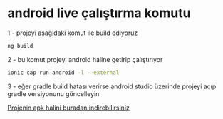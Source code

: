 
# android live çalıştırma komutu

1 - projeyi aşağıdaki komut ile build ediyoruz
```bash
ng build
```

2 - bu komut projeyi android haline getirip çalıştırıyor
```bash
ionic cap run android -l --external 
```

3 - eğer gradle build hatası verirse android studio üzerinde projeyi açıp gradle versiyonunu güncelleyin


[Projenin apk halini buradan indirebilirsiniz](https://s2.dosya.tc/server18/3phiwn/app-debug.apk.html)
